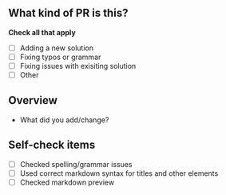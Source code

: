 ## What kind of PR is this?

**Check all that apply**

- [ ] Adding a new solution
- [ ] Fixing typos or grammar
- [ ] Fixing issues with exisiting solution
- [ ] Other

## Overview

- What did you add/change?

## Self-check items

- [ ] Checked spelling/grammar issues
- [ ] Used correct markdown syntax for titles and other elements
- [ ] Checked markdown preview
